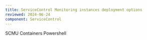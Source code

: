 ```yaml
---
title: ServiceControl Monitoring instances deployment options
reviewed: 2024-06-24
component: ServiceControl
---
```


SCMU
Containers
Powershell